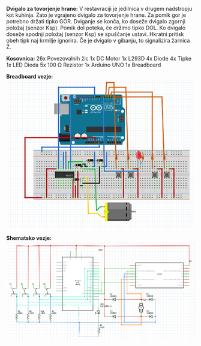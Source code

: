 **Dvigalo za tovorjenje hrane:**
V restavraciji je jedilnica v drugem nadstropju kot kuhinja. Zato je vgrajeno dvigalo za tovorjenje hrane. Za pomik gor je potrebno držati tipko GOR. Dviganje se konča, ko doseže dvigalo zgornji položaj (senzor Ksp). Pomik dol poteka, če držimo tipko DOL. Ko dvigalo doseže spodnji položaj (senzor Ksp) se spuščanje ustavi. Hkratni pritisk obeh tipk naj krmilje ignorira. Če je dvigalo v gibanju, to signalizira žarnica Ž.

**Kosovnica:**
26x Povezovalnih žic
1x DC Motor
1x L293D
4x Diode
4x Tipke
1x LED Dioda
5x 100 Ω Rezistor
1x Arduino UNO
1x Breadboard

**Breadboard vezje:**
![Breadboard vezje](https://github.com/OskarMajcen/Dvigalo-za-tovorjenje-hrane-1/blob/master/breadboard%20vezje.png)

**Shematsko vezje:**
![Shematsko vezje](https://github.com/OskarMajcen/Dvigalo-za-tovorjenje-hrane-1/blob/master/shematsko%20vezje.png)
